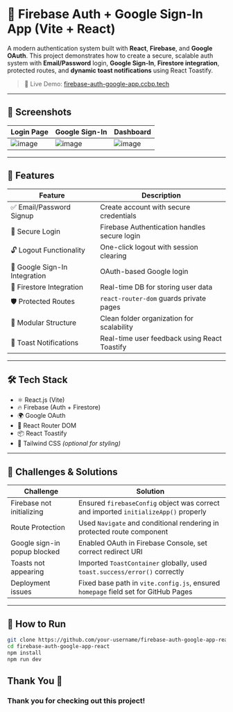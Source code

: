 # 🔐 Firebase Auth + Google Sign-In App (Vite + React)

A modern authentication system built with **React**, **Firebase**, and **Google OAuth**. This project demonstrates how to create a secure, scalable auth system with **Email/Password** login, **Google Sign-In**, **Firestore integration**, protected routes, and **dynamic toast notifications** using React Toastify.

> 🚀 Live Demo: [firebase-auth-google-app.ccbp.tech](https://firebase-auth-google-app.ccbp.tech)

---

## 📸 Screenshots

| Login Page | Google Sign-In | Dashboard |
|------------|----------------|-----------|
| ![image](https://github.com/user-attachments/assets/c746c0de-7e33-49fd-9152-1eb06d33bbe7)  | ![image](https://github.com/user-attachments/assets/2a364a6f-3b7f-4fcb-bb35-5265cb345595)  | ![image](https://github.com/user-attachments/assets/82cb4cb9-925a-4c81-b82a-599c985e3d13) |


---

## 🚀 Features

| Feature | Description |
|--------|-------------|
| ✅ Email/Password Signup | Create account with secure credentials |
| 🔐 Secure Login | Firebase Authentication handles secure login |
| 🔓 Logout Functionality | One-click logout with session clearing |
| 🔁 Google Sign-In Integration | OAuth-based Google login |
| 🔄 Firestore Integration | Real-time DB for storing user data |
| 🛡️ Protected Routes | `react-router-dom` guards private pages |
| 🧱 Modular Structure | Clean folder organization for scalability |
| 🔔 Toast Notifications | Real-time user feedback using React Toastify |

---

## 🛠️ Tech Stack

- ⚛️ React.js (Vite)
- 🔥 Firebase (Auth + Firestore)
- 🌍 Google OAuth
- 🧭 React Router DOM
- 📦 React Toastify
- 💅 Tailwind CSS *(optional for styling)*

---

## 🧠 Challenges & Solutions

| Challenge | Solution |
|----------|----------|
| Firebase not initializing | Ensured `firebaseConfig` object was correct and imported `initializeApp()` properly |
| Route Protection | Used `Navigate` and conditional rendering in protected route component |
| Google sign-in popup blocked | Enabled OAuth in Firebase Console, set correct redirect URI |
| Toasts not appearing | Imported `ToastContainer` globally, used `toast.success/error()` correctly |
| Deployment issues | Fixed base path in `vite.config.js`, ensured `homepage` field set for GitHub Pages |

---

## 🧪 How to Run

```bash
git clone https://github.com/your-username/firebase-auth-google-app-react.git
cd firebase-auth-google-app-react
npm install
npm run dev
```

## Thank You 💙

### Thank you for checking out this project! 
